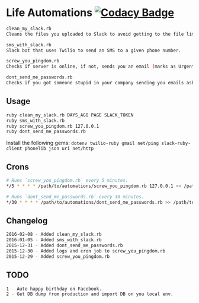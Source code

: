 # Life Automations [![Codacy Badge](https://api.codacy.com/project/badge/grade/8fe531631b424c1b876c2bf6c06b90b8)](https://www.codacy.com/app/wildlifechorus/Automations)

```sh
clean_my_slack.rb
Cleans the files you uploaded to Slack to avoid getting to the file limit.

sms_with_slack.rb
Slack bot that uses Twilio to send an SMS to a given phone number.

screw_you_pingdom.rb
Checks if server is online, if not, sends you an email (marks as Urgent) and sends you an SMS using Twilio.

dont_send_me_passwords.rb
Checks if you got someone stupid in your company sending you emails asking for passwords in plain text.
```

## Usage

```sh
ruby clean_my_slack.rb DAYS_AGO PAGE SLACK_TOKEN
ruby sms_with_slack.rb
ruby screw_you_pingdom.rb 127.0.0.1
ruby dont_send_me_passwords.rb
```

Install the following gems:
```dotenv twilio-ruby gmail net/ping slack-ruby-client phonelib json uri net/http```

## Crons

```sh
# Runs `screw_you_pingdom.rb` every 5 minutes.
*/5 * * * * /path/to/automations/screw_you_pingdom.rb 127.0.0.1 >> /path/to/automations/logs/screw_you_pingdom.log 2>&1

# Runs `dont_send_me_passwords.rb` every 30 minutes.
*/30 * * * * /path/to/automations/dont_send_me_passwords.rb >> /path/to/automations/logs/dont_send_me_passwords.log 2>&1
```

## Changelog

```sh
2016-02-08 - Added clean_my_slack.rb
2016-01-05 - Added sms_with_slack.rb
2015-12-31 - Added dont_send_me_passwords.rb
2015-12-30 - Added logs and cron job to screw_you_pingdom.rb
2015-12-29 - Added screw_you_pingdom.rb
```

## TODO

```sh
1 - Auto happy birthday on Facebook.
2 - Get DB dump from production and import DB on you local env.
```
